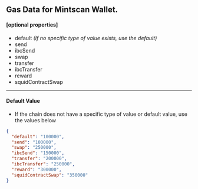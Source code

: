 ## Gas Data for Mintscan Wallet.

#### [optional properties]

- default _(If no specific type of value exists, use the default)_
- send
- ibcSend
- swap
- transfer
- ibcTransfer
- reward
- squidContractSwap

---

#### Default Value

- If the chain does not have a specific type of value or default value, use the values below

```json
{
  "default": "100000",
  "send": "100000",
  "swap": "250000",
  "ibcSend": "150000",
  "transfer": "200000",
  "ibcTransfer": "250000",
  "reward": "300000",
  "squidContractSwap": "350000"
}
```
